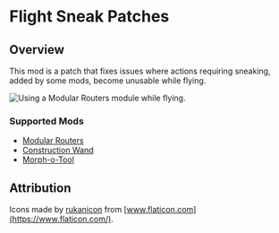 # Flight Sneak Patches

## Overview

This mod is a patch that fixes issues where actions requiring sneaking, added by some mods, become unusable while flying.

![Using a Modular Routers module while flying.](./images/demo.gif?raw=true)

### Supported Mods

- [Modular Routers](https://www.curseforge.com/minecraft/mc-mods/modular-routers)
- [Construction Wand](https://www.curseforge.com/minecraft/mc-mods/construction-wand)
- [Morph-o-Tool](https://www.curseforge.com/minecraft/mc-mods/morph-o-tool)

## Attribution

Icons made by [rukanicon](https://www.flaticon.com/authors/rukanicon) from [www.flaticon.com](https://www.flaticon.com/).
